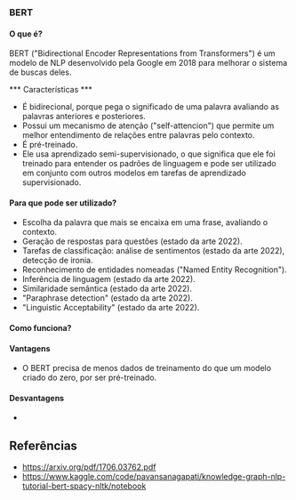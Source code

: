 ### BERT

#### O que é?

BERT ("Bidirectional Encoder Representations from Transformers") é um modelo de NLP desenvolvido pela Google em 2018 para melhorar o sistema de buscas deles. 

*** Características ***

- É bidirecional, porque pega o significado de uma palavra avaliando as palavras anteriores e posteriores.
- Possui um mecanismo de atenção ("self-attencion") que permite um melhor entendimento de relações entre palavras pelo contexto.
- É pré-treinado.
- Ele usa aprendizado semi-supervisionado, o que significa que ele foi treinado para entender os padrões de linguagem e pode ser utilizado em conjunto com outros modelos em tarefas de aprendizado supervisionado.

#### Para que pode ser utilizado?

- Escolha da palavra que mais se encaixa em uma frase, avaliando o contexto.
- Geração de respostas para questões (estado da arte 2022).
- Tarefas de classificação: análise de sentimentos (estado da arte 2022), detecção de ironia.
- Reconhecimento de entidades nomeadas ("Named Entity Recognition").
- Inferência de linguagem (estado da arte 2022).
- Similaridade semântica (estado da arte 2022).
- "Paraphrase detection" (estado da arte 2022).
- "Linguistic Acceptability" (estado da arte 2022).

#### Como funciona?



#### Vantagens

- O BERT precisa de menos dados de treinamento do que um modelo criado do zero, por ser pré-treinado.

#### Desvantagens

- 

## Referências

- https://arxiv.org/pdf/1706.03762.pdf
- https://www.kaggle.com/code/pavansanagapati/knowledge-graph-nlp-tutorial-bert-spacy-nltk/notebook

